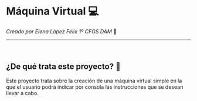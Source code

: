  <h1>Máquina Virtual 💻</h1>
 <i>Creado por Elena López Félix 1º CFGS DAM</i> 📝
 <hr>
 <br>
 <h2>¿De qué trata este proyecto? 🤔</h2> 
 Este proyecto trata sobre la creación de una máquina virtual simple en la que el usuario podrá indicar por consola las instrucciones que se desean llevar a cabo.
 
 
